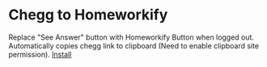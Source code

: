 # Chegg to Homeworkify
Replace "See Answer" button with Homeworkify Button when logged out. Automatically copies chegg link to clipboard (Need to enable clipboard site permission).
<a href="https://github.com/Niloy-Sarker/scripts/raw/main/homeworkify.user.js"> Install </a>
